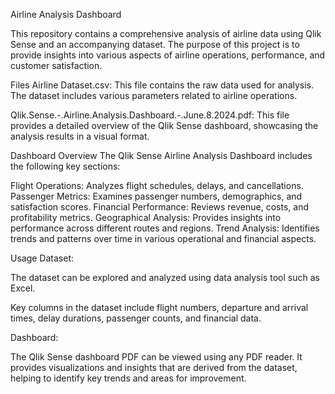 Airline Analysis Dashboard



This repository contains a comprehensive analysis of airline data using Qlik Sense and an accompanying dataset. 
The purpose of this project is to provide insights into various aspects of airline operations, performance, and customer satisfaction.

Files
Airline Dataset.csv: 
This file contains the raw data used for analysis. The dataset includes various parameters related to airline operations.

Qlik.Sense.-.Airline.Analysis.Dashboard.-.June.8.2024.pdf: This file provides a detailed overview of the Qlik Sense dashboard, showcasing the analysis results in a visual format.

Dashboard Overview
The Qlik Sense Airline Analysis Dashboard includes the following key sections:

Flight Operations: Analyzes flight schedules, delays, and cancellations.
Passenger Metrics: Examines passenger numbers, demographics, and satisfaction scores.
Financial Performance: Reviews revenue, costs, and profitability metrics.
Geographical Analysis: Provides insights into performance across different routes and regions.
Trend Analysis: Identifies trends and patterns over time in various operational and financial aspects.


Usage
Dataset:

The dataset can be explored and analyzed using data analysis tool such as Excel.

Key columns in the dataset include flight numbers, departure and arrival times, delay durations, passenger counts, and financial data.


Dashboard:

The Qlik Sense dashboard PDF can be viewed using any PDF reader.
It provides visualizations and insights that are derived from the dataset, helping to identify key trends and areas for improvement.




